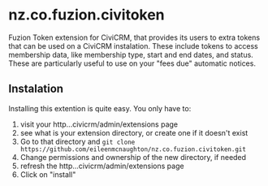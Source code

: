 nz.co.fuzion.civitoken
======================

Fuzion Token extension for CiviCRM, that provides its users to extra tokens
that can be used on a CiviCRM instalation. These include tokens to access
membership data, like membership type, start and end dates, and status. These
are particularly useful to use on your "fees due" automatic notices.


Instalation
-----------

Installing this extention is quite easy. You only have to:

1. visit your http...civicrm/admin/extensions page
2. see what is your extension directory, or create one if it doesn't exist
3. Go to that directory and `git clone https://github.com/eileenmcnaughton/nz.co.fuzion.civitoken.git`
4. Change permissions and ownership of the new directory, if needed
5. refresh the http...civicrm/admin/extensions page
6. Click on "install"
